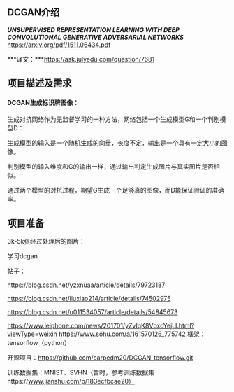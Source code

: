 ## DCGAN介绍

***UNSUPERVISED REPRESENTATION LEARNING WITH DEEP CONVOLUTIONAL GENERATIVE ADVERSARIAL NETWORKS*** https://arxiv.org/pdf/1511.06434.pdf

***译文：***https://ask.julyedu.com/question/7681

## 项目描述及需求

#### **DCGAN生成标识牌图像：**

生成对抗网络作为无监督学习的一种方法，网络包括一个生成模型G和一个判别模型D：

生成模型的输入是一个随机生成的向量，长度不定，输出是一个具有一定大小的图像。

判别模型的输入维度和G的输出一样，通过输出判定生成图片与真实图片是否相似。

通过两个模型的对抗过程，期望G生成一个足够真的图像，而D能保证验证的准确率。

## 项目准备

3k-5k张经过处理后的图片：



学习dcgan

帖子：

https://blog.csdn.net/yzxnuaa/article/details/79723187

https://blog.csdn.net/liuxiao214/article/details/74502975

https://blog.csdn.net/u011534057/article/details/54845673

https://www.leiphone.com/news/201701/yZvIqK8VbxoYejLl.html?viewType=weixin
https://www.sohu.com/a/161570126_775742
框架：tensorflow（python）

开源项目：https://github.com/carpedm20/DCGAN-tensorflow.git

训练数据集：MNIST、SVHN（暂时，参考训练数据集https://www.jianshu.com/p/183ecfbcae20）



#### 





